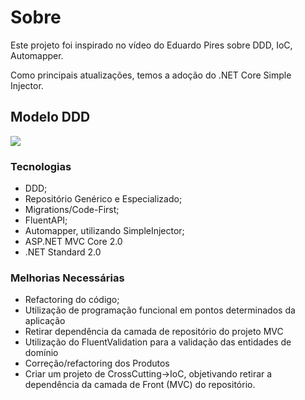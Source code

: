 # Sobre

Este projeto foi inspirado no vídeo do Eduardo Pires sobre DDD, IoC, Automapper. [](http://www.eduardopires.net.br/2014/10/tutorial-asp-net-mvc-5-ddd-ef-automapper-ioc-dicas-e-truques/)

Como principais atualizações, temos a adoção do .NET Core Simple Injector.

## Modelo DDD

![](https://github.com/fabioono25/aspnetmvc_ddd_ef/blob/master/ddd1.jpg)

### Tecnologias

- DDD;
- Repositório Genérico e Especializado;
- Migrations/Code-First;
- FluentAPI;
- Automapper, utilizando SimpleInjector;
- ASP.NET MVC Core 2.0
- .NET Standard 2.0

### Melhorias Necessárias

- Refactoring do código;
- Utilização de programação funcional em pontos determinados da aplicação
- Retirar dependência da camada de repositório do projeto MVC
- Utilização do FluentValidation para a validação das entidades de domínio
- Correção/refactoring dos Produtos
- Criar um projeto de CrossCutting->IoC, objetivando retirar a dependência da camada de Front (MVC) do repositório.

